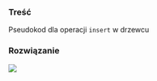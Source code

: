 ### Treść
Pseudokod dla operacji `insert` w drzewcu

### Rozwiązanie
![](http://informatyka.wroc.pl/sites/default/files/user_files/u387/treap8_0.jpg)
